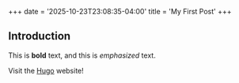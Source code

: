 +++
date = '2025-10-23T23:08:35-04:00'
title = 'My First Post'
+++

## Introduction

This is **bold** text, and this is *emphasized* text.

Visit the [Hugo](https://gohugo.io) website!

